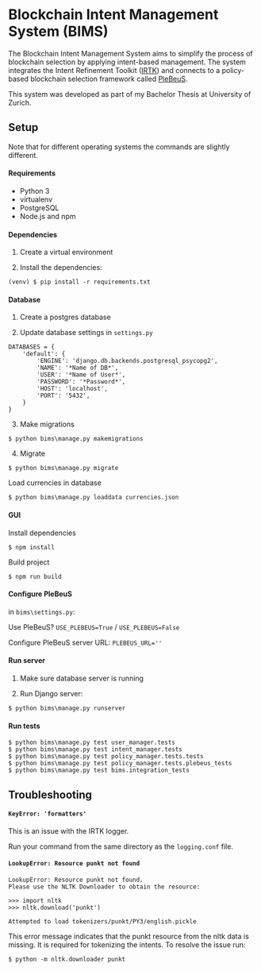 # Blockchain Intent Management System (BIMS)

The Blockchain Intent Management System aims to simplify the process of 
blockchain selection by applying intent-based management. The system integrates 
the Intent Refinement Toolkit ([IRTK](https://gitlab.ifi.uzh.ch/scheid/irtk-code))
and connects to a policy-based blockchain selection framework called 
[PleBeuS](https://gitlab.ifi.uzh.ch/scheid/plebeus).

This system was developed as part of my Bachelor Thesis at University of Zurich.


## Setup

Note that for different operating systems the commands are slightly different.

#### Requirements
* Python 3
* virtualenv
* PostgreSQL
* Node.js and npm

#### Dependencies

1. Create a virtual environment

2. Install the dependencies:

```
(venv) $ pip install -r requirements.txt
```

#### Database

1. Create a postgres database

2. Update database settings in `settings.py`

```
DATABASES = {
    'default': {
        'ENGINE': 'django.db.backends.postgresql_psycopg2',
        'NAME': '*Name of DB*',
        'USER': '*Name of User*',
        'PASSWORD': '*Password*',
        'HOST': 'localhost',
        'PORT': '5432',
    }
}
```

3. Make migrations

```
$ python bims\manage.py makemigrations
```

4. Migrate

```
$ python bims\manage.py migrate
```

Load currencies in database

```
$ python bims\manage.py loaddata currencies.json
```

#### GUI

Install dependencies
```
$ npm install
```

Build project
```
$ npm run build
```

#### Configure PleBeuS

in `bims\settings.py`:

Use PleBeuS?
`USE_PLEBEUS=True` / `USE_PLEBEUS=False`

Configure PleBeuS server URL: `PLEBEUS_URL=''`


#### Run server

1. Make sure database server is running

2. Run Django server:
```
$ python bims\manage.py runserver
```

#### Run tests

```
$ python bims\manage.py test user_manager.tests
$ python bims\manage.py test intent_manager.tests
$ python bims\manage.py test policy_manager.tests.tests
$ python bims\manage.py test policy_manager.tests.plebeus_tests
$ python bims\manage.py test bims.integration_tests
```

## Troubleshooting

#### ```KeyError: 'formatters'```

This is an issue with the IRTK logger.

Run your command from the same directory as the `logging.conf` file. 


#### ```LookupError: Resource punkt not found```

```
LookupError: Resource punkt not found.
Please use the NLTK Downloader to obtain the resource:

>>> import nltk
>>> nltk.download('punkt')

Attempted to load tokenizers/punkt/PY3/english.pickle
```

This error message indicates that the punkt resource from the nltk data is missing.
It is required for tokenizing the intents.
To resolve the issue run:

```console
$ python -m nltk.downloader punkt
```
